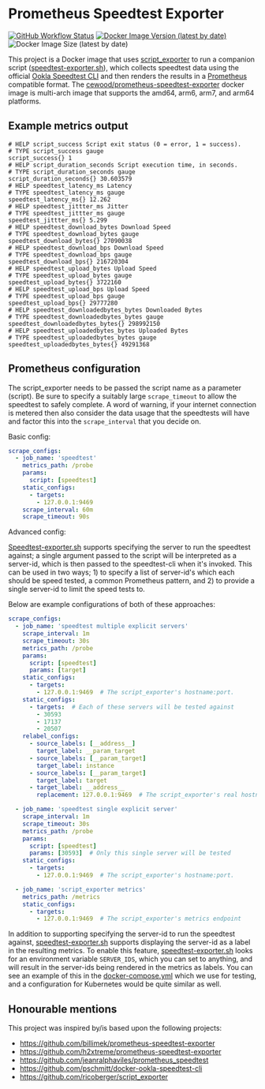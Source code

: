 # Prometheus Speedtest Exporter

[![GitHub Workflow Status](https://img.shields.io/github/workflow/status/cewood/prometheus-speedtest-exporter/main)](https://github.com/cewood/prometheus-speedtest-exporter/actions) [![Docker Image Version (latest by date)](https://img.shields.io/docker/v/cewood/prometheus-speedtest-exporter)](https://hub.docker.com/r/cewood/prometheus-speedtest-exporter/tags?page=1&ordering=last_updated) ![Docker Image Size (latest by date)](https://img.shields.io/docker/image-size/cewood/prometheus-speedtest-exporter)

This project is a Docker image that uses [script_exporter](https://github.com/ricoberger/script_exporter) to run a companion script ([speedtest-exporter.sh](speedtest-exporter.sh)), which collects speedtest data using the official [Ookla Speedtest CLI](https://www.speedtest.net/apps/cli) and then renders the results in a [Prometheus](https://prometheus.io/) compatible format. The [cewood/prometheus-speedtest-exporter](https://hub.docker.com/r/cewood/prometheus-speedtest-exporter) docker image is multi-arch image that supports the amd64, arm6, arm7, and arm64 platforms.


## Example metrics output

```
# HELP script_success Script exit status (0 = error, 1 = success).
# TYPE script_success gauge
script_success{} 1
# HELP script_duration_seconds Script execution time, in seconds.
# TYPE script_duration_seconds gauge
script_duration_seconds{} 30.603579
# HELP speedtest_latency_ms Latency
# TYPE speedtest_latency_ms gauge
speedtest_latency_ms{} 12.262
# HELP speedtest_jittter_ms Jitter
# TYPE speedtest_jittter_ms gauge
speedtest_jittter_ms{} 5.299
# HELP speedtest_download_bytes Download Speed
# TYPE speedtest_download_bytes gauge
speedtest_download_bytes{} 27090038
# HELP speedtest_download_bps Download Speed
# TYPE speedtest_download_bps gauge
speedtest_download_bps{} 216720304
# HELP speedtest_upload_bytes Upload Speed
# TYPE speedtest_upload_bytes gauge
speedtest_upload_bytes{} 3722160
# HELP speedtest_upload_bps Upload Speed
# TYPE speedtest_upload_bps gauge
speedtest_upload_bps{} 29777280
# HELP speedtest_downloadedbytes_bytes Downloaded Bytes
# TYPE speedtest_downloadedbytes_bytes gauge
speedtest_downloadedbytes_bytes{} 298992150
# HELP speedtest_uploadedbytes_bytes Uploaded Bytes
# TYPE speedtest_uploadedbytes_bytes gauge
speedtest_uploadedbytes_bytes{} 49291368
```


## Prometheus configuration

The script_exporter needs to be passed the script name as a parameter (script). Be sure to specify a suitably large `scrape_timeout` to allow the speedtest to safely complete. A word of warning, if your internet connection is metered then also consider the data usage that the speedtests will have and factor this into the `scrape_interval` that you decide on.

Basic config:

```yaml
scrape_configs:
  - job_name: 'speedtest'
    metrics_path: /probe
    params:
      script: [speedtest]
    static_configs:
      - targets:
        - 127.0.0.1:9469
    scrape_interval: 60m
    scrape_timeout: 90s
```

Advanced config:

[Speedtest-exporter.sh](speedtest-exporter.sh) supports specifying the server to run the speedtest against; a single argument passed to the script will be interpreted as a server-id, which is then passed to the speedtest-cli when it's invoked. This can be used in two ways; 1) to specify a list of server-id's which each should be speed tested, a common Prometheus pattern, and 2) to provide a single server-id to limit the speed tests to.

Below are example configurations of both of these approaches:

```yaml
scrape_configs:
  - job_name: 'speedtest multiple explicit servers'
    scrape_interval: 1m
    scrape_timeout: 30s
    metrics_path: /probe
    params:
      script: [speedtest]
      params: [target]
    static_configs:
      - targets:
        - 127.0.0.1:9469  # The script_exporter's hostname:port.
    static_configs:
      - targets:  # Each of these servers will be tested against
        - 30593
        - 17137
        - 20507
    relabel_configs:
      - source_labels: [__address__]
        target_label: __param_target
      - source_labels: [__param_target]
        target_label: instance
      - source_labels: [__param_target]
        target_label: target
      - target_label: __address__
        replacement: 127.0.0.1:9469  # The script_exporter's real hostname:port.

  - job_name: 'speedtest single explicit server'
    scrape_interval: 1m
    scrape_timeout: 30s
    metrics_path: /probe
    params:
      script: [speedtest]
      params: [30593]  # Only this single server will be tested
    static_configs:
      - targets:
        - 127.0.0.1:9469  # The script_exporter's hostname:port.

  - job_name: 'script_exporter metrics'
    metrics_path: /metrics
    static_configs:
      - targets:
        - 127.0.0.1:9469  # The script_exporter's metrics endpoint
```

In addition to supporting specifying the server-id to run the speedtest against, [speedtest-exporter.sh](speedtest-exporter.sh) supports displaying the server-id as a label in the resulting metrics. To enable this feature, [speedtest-exporter.sh](speedtest-exporter.sh) looks for an environment variable `SERVER_IDS`, which you can set to anything, and will result in the server-ids being rendered in the metrics as labels. You can see an example of this in the [docker-compose.yml](docker-compose.yml) which we use for testing, and a configuration for Kubernetes would be quite similar as well.


## Honourable mentions

This project was inspired by/is based upon the following projects:

 - https://github.com/billimek/prometheus-speedtest-exporter
 - https://github.com/h2xtreme/prometheus-speedtest-exporter
 - https://github.com/jeanralphaviles/prometheus_speedtest
 - https://github.com/pschmitt/docker-ookla-speedtest-cli
 - https://github.com/ricoberger/script_exporter
